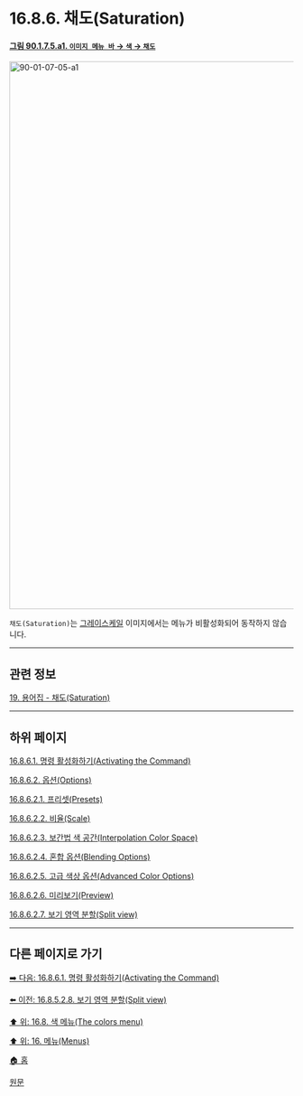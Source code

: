 # 16.8.6. 채도(Saturation)

<a id="90-01-07-05-a1"></a>

#### [그림 90.1.7.5.a1. `이미지 메뉴 바` → `색` → `채도`](./90-01-07-05-saturation.md#90-01-07-05-a1)
<img width="916" height="970" alt="90-01-07-05-a1" src="https://github.com/user-attachments/assets/fe1cd062-7cec-420f-b9d3-2502345ba786" />

`채도(Saturation)`는 [그레이스케일](./19-glossaryx-color_mode_grayscale.md) 이미지에서는 메뉴가 비활성화되어 동작하지 않습니다.

***

## 관련 정보

[19. 용어집 - 채도(Saturation)](./19-glossaryx-saturation.md)

***

## 하위 페이지

[16.8.6.1. 명령 활성화하기(Activating the Command)](./16-08-06-01-activating_the_command.md)

[16.8.6.2. 옵션(Options)](./16-08-06-02-00-options.md)

[16.8.6.2.1. 프리셋(Presets)](./16-08-06-02-01-presets.md)

[16.8.6.2.2. 비율(Scale)](./16-08-06-02-02-scale.md)

[16.8.6.2.3. 보간법 색 공간(Interpolation Color Space)](./16-08-06-02-03-interpolation_color_space.md)

[16.8.6.2.4. 혼합 옵션(Blending Options)](./16-08-06-02-04-blending_options.md)

[16.8.6.2.5. 고급 색상 옵션(Advanced Color Options)](./16-08-06-02-05-advanced_color_options.md)

[16.8.6.2.6. 미리보기(Preview)](./16-08-06-02-06-preview.md)

[16.8.6.2.7. 보기 영역 분할(Split view)](./16-08-06-02-07-split_view.md)

***

## 다른 페이지로 가기

[➡️ 다음: 16.8.6.1. 명령 활성화하기(Activating the Command)](./16-08-06-01-activating_the_command.md)

[⬅️ 이전: 16.8.5.2.8. 보기 영역 분할(Split view)](./16-08-05-02-08-split_view.md)

[⬆️ 위: 16.8. 색 메뉴(The colors menu)](./16-08-00-the-colors-menu.md)

[⬆️ 위: 16. 메뉴(Menus)](./16-00-menus.md)

[🏠 홈](./00-home.md)

[원문](https://docs.gimp.org/2.10/ko/gimp-filter-saturation.html)